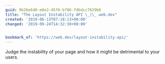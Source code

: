 ```yaml
---
guid: 9b26e6d0-e0e2-45f6-b786-fdbdcc7629b6
title: "The Layout Instability API \_|\_ web.dev"
created: '2019-06-13T07:18:13+00:00'
changed: '2019-09-24T14:32:30+00:00'


bookmark_of: 'https://web.dev/layout-instability-api/'
---
```


Judge the instability of your page and how it might be detrimental to your users. 
